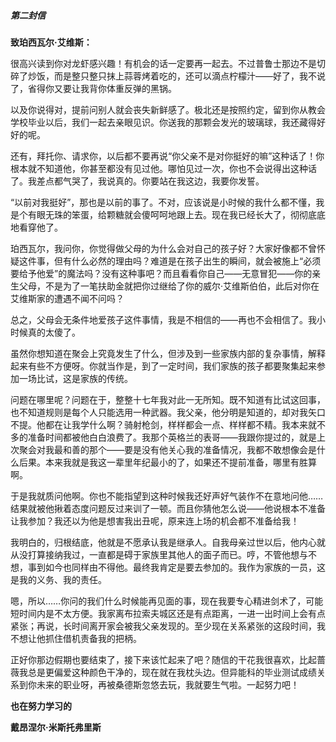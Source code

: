 ##### 第二封信

**致珀西瓦尔·艾维斯：**

很高兴读到你对龙虾感兴趣！有机会的话一定要再一起去。不过普鲁士那边不是切碎了炒饭，而是整只整只抹上蒜蓉烤着吃的，还可以滴点柠檬汁——好了，我不说了，省得你又要让我背你体重反弹的黑锅。

以及你说得对，提前问别人就会丧失新鲜感了。极北还是按照约定，留到你从教会学校毕业以后，我们一起去亲眼见识。你送我的那颗会发光的玻璃球，我还藏得好好的呢。

还有，拜托你、请求你，以后都不要再说“你父亲不是对你挺好的嘛”这种话了！你根本就不知道他，你甚至都没有见过他。哪怕见过一次，你也不会说得出这种话了。我差点都气哭了，我说真的。你要站在我这边，我要你发誓。

“以前对我挺好”，那也是以前的事了。不对，应该说是小时候的我什么都不懂，我是个有眼无珠的笨蛋，给颗糖就会傻呵呵地跟上去。现在我已经长大了，彻彻底底地看穿他了。

珀西瓦尔，我问你，你觉得做父母的为什么会对自己的孩子好？大家好像都不曾怀疑这件事，但有什么必然的理由吗？难道是在孩子出生的瞬间，就会被施上“必须要给予他爱”的魔法吗？没有这种事吧？而且看看你自己——无意冒犯——你的亲生父母，不是为了一笔扶助金就把你过继给了你的威尔·艾维斯伯伯，此后对你在艾维斯家的遭遇不闻不问吗？

总之，父母会无条件地爱孩子这件事情，我是不相信的——再也不会相信了。我小时候真的太傻了。

虽然你想知道在聚会上究竟发生了什么，但涉及到一些家族内部的复杂事情，解释起来有些不方便呀。你就当作是，到了一定时间，我们家族的孩子都要聚集起来参加一场比试，这是家族的传统。

问题在哪里呢？问题在于，整整十七年我对此一无所知。既不知道有比试这回事，也不知道规则是每个人只能选用一种武器。我父亲，他分明是知道的，却对我矢口不提。他都在让我学什么啊？骑射枪剑，样样都会一点、样样都不精。我本来就不多的准备时间都被他白白浪费了。我那个英格兰的表哥——我跟你提过的，就是上次聚会对我最和善的那个——要是没有他关心我的准备情况，我都不敢想像会是什么后果。本来我就是我这一辈里年纪最小的了，如果还不提前准备，哪里有胜算啊。

于是我就质问他啊。你也不能指望到这种时候我还好声好气装作不在意地问他……结果就被他揪着态度问题反过来训了一顿。而且你猜他怎么说——他说根本不准备让我参加？我还以为他是想害我出丑呢，原来连上场的机会都不准备给我！

我明白的，归根结底，他就是不愿承认我是继承人。自我母亲过世以后，他内心就从没打算接纳我过，一直都是碍于家族里其他人的面子而已。哼，不管他想与不想，事到如今也同样由不得他。最终我肯定是要去参加的。我作为家族的一员，这是我的义务、我的责任。

嗯，所以……你问的我们什么时候能再见面的事，现在我要专心精进剑术了，可能短时间内是不太方便。我家离布拉索夫城区还是有点距离，一进一出时间上会有点紧张；再说，长时间离开家会被我父亲发现的。至少现在关系紧张的这段时间，我不想让他抓住借机责备我的把柄。

正好你那边假期也要结束了，接下来该忙起来了吧？随信的干花我很喜欢，比起蔷薇我总是更偏爱这种颜色干净的，现在就在我枕头边。但异能科的毕业测试成绩关系到你未来的职业呀，再被桑德斯忽悠去玩，我就要生气啦。一起努力吧！

**也在努力学习的**

**戴昂涅尔·米斯托弗里斯**

